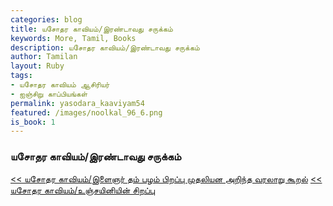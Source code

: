 ```yaml
---  
categories: blog  
title: யசோதர காவியம்/இரண்டாவது சருக்கம்
keywords: More, Tamil, Books  
description: யசோதர காவியம்/இரண்டாவது சருக்கம்
author: Tamilan  
layout: Ruby  
tags:     
- யசோதர காவியம் ஆசிரியர்
- ஐஞ்சிறு காப்பியங்கள்
permalink: yasodara_kaaviyam54  
featured: /images/noolkal_96_6.png  
is_book: 1
---  
```



### யசோதர காவியம்/இரண்டாவது சருக்கம்

[<< யசோதர காவியம்/இளைஞர் தம் பழம் பிறப்பு முதலியன அறிந்த வரலாறு கூறல்](yasodara_kaaviyam53) [<< யசோதர காவியம்/உஞ்சயினியின் சிறப்பு](yasodara_kaaviyam55)


